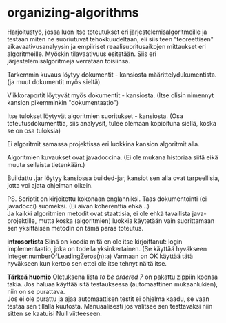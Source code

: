 # organizing-algorithms

Harjoitustyö, jossa luon itse toteutukset eri järjestelemisalgoritmeille ja testaan miten ne suoriutuvat tehokkuudeltaan, eli siis teen "teoreettisen" aikavaativusanalyysin ja empiiriset reaalisuoritusaikojen mittaukset eri algoritmeille. Myöskin tilavaativuus esitetään. Siis eri järjestelemisalgoritmeja verrataan toisiinsa.
  
  
Tarkemmin kuvaus löytyy dokumentit - kansiosta määrittelydukumentista. (ja muut dokumentit myös sieltä)

Viikkoraportit löytyvät myös dokumentit - kansiosta. (Itse olisin nimennyt kansion pikemminkin "dokumentaatio")

Itse tulokset löytyvät algoritmien suoritukset - kansiosta. (Osa toteutusdokumenttia, siis analyysit, tulee olemaan kopioituna siellä, koska se on osa tuloksia)

Ei algoritmit samassa projektissa eri luokkina kansion algoritmit alla.

Algoritmien kuvaukset ovat javadoccina. (Ei ole mukana historiaa siitä eikä muuta sellaista tietenkään.)

Buildattu .jar löytyy kansiossa builded-jar, kansiot sen alla ovat tarpeellisia, jotta voi ajata ohjelman oikein.
  
  
PS. Scriptit on kirjoitettu kokonaan englanniksi. Taas dokumentointi (ei javadocci) suomeksi. (Ei aivan koherenttia ehkä...)  
Ja kaikki algoritmien metodit ovat staattisia, ei ole ehkä tavallista java-projektille, mutta koska (algoritmien) luokkia käytetään vain suorittamaan sen yksittäisen metodin on tämä paras toteutus.  
  
  
**introsortista** Siinä on koodia mitä en ole itse kirjoittanut: login implementaatio, joka on todella yksinkertainen. (Se käyttää hyväkseen Integer.numberOfLeadingZeros(n):a)
Varmaan on OK käyttää tätä hyväkseen kun kertoo sen ettei ole itse tehnyt näitä itse.

**Tärkeä huomio** Oletuksena lista *to be ordered 7* on pakattu zippiin koonsa takia. Jos haluaa käyttää sitä testauksessa (automaattinen mukaanlukien), niin on se purattava.  
Jos ei ole purattu ja ajaa automaattisen testit ei ohjelma kaadu, se vaan testaa sen tillalla kuutosta. Manuaalisesti jos valitsee sen testtavaksi niin sitten se kaatuisi Null viitteeseen.